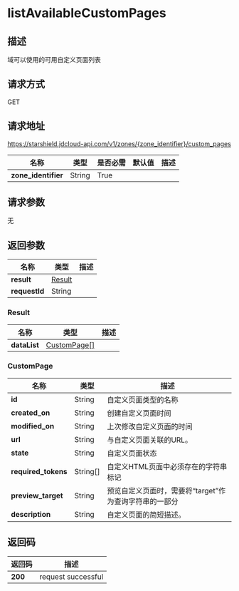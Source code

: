 # listAvailableCustomPages


## 描述
域可以使用的可用自定义页面列表

## 请求方式
GET

## 请求地址
https://starshield.jdcloud-api.com/v1/zones/{zone_identifier}/custom_pages

|名称|类型|是否必需|默认值|描述|
|---|---|---|---|---|
|**zone_identifier**|String|True| | |

## 请求参数
无


## 返回参数
|名称|类型|描述|
|---|---|---|
|**result**|[Result](listAvailableCustomPages#result)| |
|**requestId**|String| |

### <div id="result">Result</div>
|名称|类型|描述|
|---|---|---|
|**dataList**|[CustomPage[]](listAvailableCustomPages#custompage)| |
### <div id="custompage">CustomPage</div>
|名称|类型|描述|
|---|---|---|
|**id**|String|自定义页面类型的名称|
|**created_on**|String|创建自定义页面时间|
|**modified_on**|String|上次修改自定义页面的时间|
|**url**|String|与自定义页面关联的URL。|
|**state**|String|自定义页面状态|
|**required_tokens**|String[]|自定义HTML页面中必须存在的字符串标记|
|**preview_target**|String|预览自定义页面时，需要将“target”作为查询字符串的一部分|
|**description**|String|自定义页面的简短描述。|

## 返回码
|返回码|描述|
|---|---|
|**200**|request successful|
